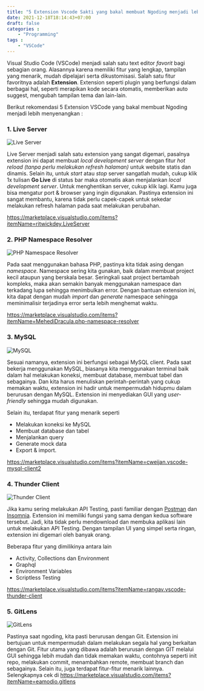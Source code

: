 ```yaml
---
title: "5 Extension Vscode Sakti yang bakal membuat Ngoding menjadi lebih menyenangkan :)"
date: 2021-12-18T18:14:43+07:00
draft: false
categories : 
    - "Programming"
tags : 
    - "VSCode"
---
```


Visual Studio Code (VSCode) menjadi salah satu text editor *favorit* bagi sebagian orang. Alasannya karena memiliki fitur yang lengkap, tampilan yang menarik, mudah dipelajari serta dikustomisasi. Salah satu fitur favoritnya adalah **Extension**. Extension seperti plugin yang berfungsi dalam berbagai hal, seperti merapikan kode secara otomatis, memberikan auto suggest, mengubah tampilan tema dan lain-lain. 


Berikut rekomendasi 5 Extension VSCode yang bakal membuat Ngoding menjadi lebih menyenangkan :

### 1. Live Server
![Live Server](/img/liveserver.png)


Live Server menjadi salah satu extension yang sangat digemari, pasalnya extension ini dapat membuat *local development server* dengan fitur *hot reload (tanpa perlu melakukan refresh halaman)* untuk website statis dan dinamis. Selain itu, untuk *start* atau *stop* server sangatlah mudah, cukup klik 1x tulisan **Go Live** di status bar maka otomatis akan menjalankan *local development server*. Untuk menghentikan server, cukup klik lagi. Kamu juga bisa mengatur port & browser yang ingin digunakan. Pastinya extension ini sangat membantu, karena tidak perlu capek-capek untuk sekedar melakukan refresh halaman pada saat melakukan perubahan.

https://marketplace.visualstudio.com/items?itemName=ritwickdey.LiveServer

### 2. PHP Namespace Resolver

![PHP Namespace Resolver](/img/phpnamespace.png)

Pada saat menggunakan bahasa PHP, pastinya kita tidak asing dengan *namespace*. Namespace sering kita gunakan, baik dalam membuat project kecil ataupun yang berskala besar. Seringkali saat project bertambah kompleks, maka akan semakin banyak menggunakan namespace dan terkadang lupa sehingga menimbulkan error. Dengan bantuan extension ini, kita dapat dengan mudah *import* dan *generate* namespace sehingga meminimalisir terjadinya error serta lebih menghemat waktu.

https://marketplace.visualstudio.com/items?itemName=MehediDracula.php-namespace-resolver

### 3. MySQL

![MySQL](/img/mysql.png)

Sesuai namanya, extension ini berfungsi sebagai MySQL client. Pada saat bekerja menggunakan MySQL, biasanya kita menggunakan terminal baik dalam hal melakukan koneksi, membuat database, membuat tabel dan sebagainya. Dan kita harus menuliskan perintah-perintah yang cukup memakan waktu, extension ini hadir untuk mempermudah hidupmu dalam berurusan dengan MySQL. Extension ini menyediakan GUI yang *user-friendly* sehingga mudah digunakan. 

Selain itu, terdapat fitur yang menarik seperti 
- Melakukan koneksi ke MySQL 
- Membuat database dan tabel 
- Menjalankan query 
- Generate mock data 
- Export & import. 

https://marketplace.visualstudio.com/items?itemName=cweijan.vscode-mysql-client2

### 4. Thunder Client

![Thunder Client](/img/thunderclient.png)

Jika kamu sering melakukan API Testing, pasti familiar dengan [Postman](https://www.postman.com/) dan [Insomnia](https://insomnia.rest/). Extension ini memiliki fungsi yang sama dengan kedua software tersebut. Jadi, kita tidak perlu mendownload dan membuka aplikasi lain untuk melakukan API Testing. Dengan tampilan UI yang simpel serta ringan, extension ini digemari oleh banyak orang. 

Beberapa fitur yang dimilikinya antara lain 
- Activity, Collections dan Environment
- Graphql
- Environment Variables
- Scriptless Testing

https://marketplace.visualstudio.com/items?itemName=rangav.vscode-thunder-client

### 5. GitLens

![GitLens](/img/gitlens.png)

Pastinya saat ngoding, kita pasti berurusan dengan Git. Extension ini bertujuan untuk mempermudah dalam melakukan segala hal yang berkaitan dengan Git. Fitur utama yang dibawa adalah berurusan dengan GIT melalui GUI sehingga lebih mudah dan tidak memakan waktu, contohnya seperti init repo, melakukan commit, menambahkan remote, membuat branch dan sebagainya. Selain itu, juga terdapat fitur-fitur menarik lainnya. Selengkapnya cek di https://marketplace.visualstudio.com/items?itemName=eamodio.gitlens